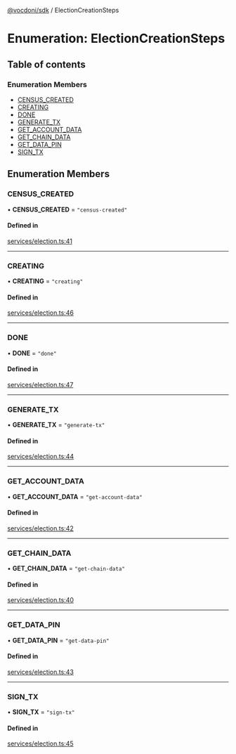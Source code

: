[@vocdoni/sdk](/sdk) / ElectionCreationSteps

# Enumeration: ElectionCreationSteps

## Table of contents

### Enumeration Members

- [CENSUS\_CREATED](ElectionCreationSteps.md#census_created)
- [CREATING](ElectionCreationSteps#creating)
- [DONE](ElectionCreationSteps#done)
- [GENERATE\_TX](ElectionCreationSteps.md#generate_tx)
- [GET\_ACCOUNT\_DATA](ElectionCreationSteps.md#get_account_data)
- [GET\_CHAIN\_DATA](ElectionCreationSteps.md#get_chain_data)
- [GET\_DATA\_PIN](ElectionCreationSteps.md#get_data_pin)
- [SIGN\_TX](ElectionCreationSteps.md#sign_tx)

## Enumeration Members

### CENSUS\_CREATED

• **CENSUS\_CREATED** = ``"census-created"``

#### Defined in

[services/election.ts:41](https://github.com/vocdoni/vocdoni-sdk/blob/1053e59/src/services/election.ts#L41)

___

### CREATING

• **CREATING** = ``"creating"``

#### Defined in

[services/election.ts:46](https://github.com/vocdoni/vocdoni-sdk/blob/1053e59/src/services/election.ts#L46)

___

### DONE

• **DONE** = ``"done"``

#### Defined in

[services/election.ts:47](https://github.com/vocdoni/vocdoni-sdk/blob/1053e59/src/services/election.ts#L47)

___

### GENERATE\_TX

• **GENERATE\_TX** = ``"generate-tx"``

#### Defined in

[services/election.ts:44](https://github.com/vocdoni/vocdoni-sdk/blob/1053e59/src/services/election.ts#L44)

___

### GET\_ACCOUNT\_DATA

• **GET\_ACCOUNT\_DATA** = ``"get-account-data"``

#### Defined in

[services/election.ts:42](https://github.com/vocdoni/vocdoni-sdk/blob/1053e59/src/services/election.ts#L42)

___

### GET\_CHAIN\_DATA

• **GET\_CHAIN\_DATA** = ``"get-chain-data"``

#### Defined in

[services/election.ts:40](https://github.com/vocdoni/vocdoni-sdk/blob/1053e59/src/services/election.ts#L40)

___

### GET\_DATA\_PIN

• **GET\_DATA\_PIN** = ``"get-data-pin"``

#### Defined in

[services/election.ts:43](https://github.com/vocdoni/vocdoni-sdk/blob/1053e59/src/services/election.ts#L43)

___

### SIGN\_TX

• **SIGN\_TX** = ``"sign-tx"``

#### Defined in

[services/election.ts:45](https://github.com/vocdoni/vocdoni-sdk/blob/1053e59/src/services/election.ts#L45)
